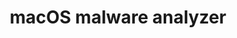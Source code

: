 ---
layout: page
title: macOS malware analyzer 
description: Trend Micro internal meeting
redirect: 
importance: 5
---